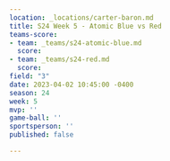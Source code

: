 ```yaml
---
location: _locations/carter-baron.md
title: S24 Week 5 - Atomic Blue vs Red
teams-score:
- team: _teams/s24-atomic-blue.md
  score: 
- team: _teams/s24-red.md
  score: 
field: "3"
date: 2023-04-02 10:45:00 -0400
season: 24
week: 5
mvp: ''
game-ball: ''
sportsperson: ''
published: false

---
```

